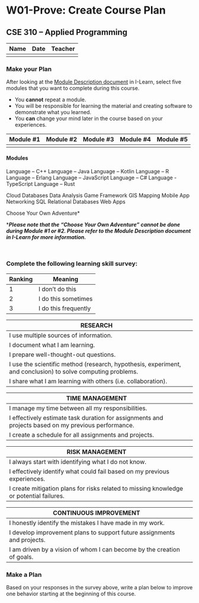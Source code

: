# W01-Prove: Create Course Plan
## CSE 310 – Applied Programming

|Name|Date|Teacher|
|-|-|-|
|<!-- Enter Name Here -->|<!-- Enter Date Here -->|<!-- Enter Teachers Name Here -->|  

### Make your Plan
After looking at the [Module Description document](https://byui-cse.github.io/cse310-course/modules/module_descriptions.html) in I-Learn, select five modules that you want to complete during this course. 
- You **cannot** repeat a module. 
- You will be responsible for learning the material and creating software to demonstrate what you learned. 
- You **can** change your mind later in the course based on your experiences.

| Module #1 | Module #2 | Module #3	| Module #4	| Module #5 |
|-|-|-|-|-|
|<!-- Enter Module Name -->|<!-- Enter Module Name -->|<!-- Enter Module Name -->|<!-- Enter Module Name -->|<!-- Enter Module Name -->|

#### Modules
Language – C++
Language – Java
Language – Kotlin
Language – R 
Language – Erlang
Language – JavaScript 
Language – C#
Language - TypeScript
Language – Rust	

Cloud Databases
Data Analysis
Game Framework
GIS Mapping
Mobile App
Networking
SQL Relational Databases
Web Apps

Choose Your Own Adventure*

****Please note that the “Choose Your Own Adventure” cannot be done during Module #1 or #2.  Please refer to the Module Description document in I-Learn for more information.***

 
### Complete the following learning skill survey:

| Ranking | Meaning |
|-|-|
| 1 | I don’t do this |
| 2 | I do this sometimes |
| 3 | I do this frequently | 

| RESEARCH | |
|-|-|
|I use multiple sources of information.| <!-- Enter 1, 2, or 3 --> |
|I document what I am learning.|  |
|I prepare well-thought-out questions.|  |
|I use the scientific method (research, hypothesis, experiment, and conclusion) to solve computing problems.|  |
|I share what I am learning with others (i.e. collaboration).|  |

|TIME MANAGEMENT||
|-|-|
|I manage my time between all my responsibilities.|  |
|I effectively estimate task duration for assignments and projects based on my previous performance.|  |
|I create a schedule for all assignments and projects.|  |

|RISK MANAGEMENT| |
|-|-|
|I always start with identifying what I do not know.|  |
|I effectively identify what could fail based on my previous experiences.|  |
|I create mitigation plans for risks related to missing knowledge or potential failures.|  |

| CONTINUOUS IMPROVEMENT |  |
|-|-|
|I honestly identify the mistakes I have made in my work.|  |
|I develop improvement plans to support future assignments and projects.|  |
|I am driven by a vision of whom I can become by the creation of goals.|  |
  
### Make a Plan
Based on your responses in the survey above, write a plan below to improve one behavior starting at the beginning of this course.

<!-- Write your plan here -->

<!-- Create this Markdown to a PDF and submit it. In visual studio code you can convert this to a pdf with any one of the extensions. -->
